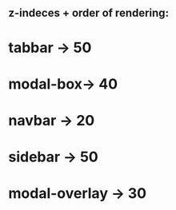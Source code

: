 ## z-indeces + order of rendering: 

# tabbar -> 50
# modal-box-> 40
# navbar -> 20
# sidebar -> 50
# modal-overlay -> 30


